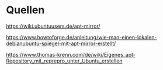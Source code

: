 # Quellen

https://wiki.ubuntuusers.de/apt-mirror/

https://www.howtoforge.de/anleitung/wie-man-einen-lokalen-debianubuntu-spiegel-mit-apt-mirror-erstellt/

https://www.thomas-krenn.com/de/wiki/Eigenes_apt-Repository_mit_reprepro_unter_Ubuntu_erstellen
